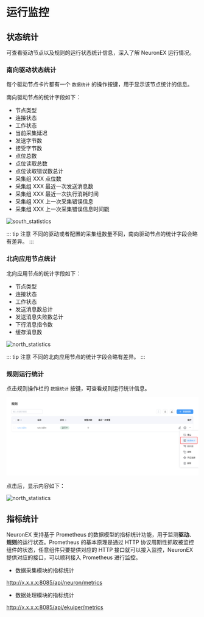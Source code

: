 # 运行监控

## 状态统计

可查看驱动节点以及规则的运行状态统计信息，深入了解 NeuronEX 运行情况。

### 南向驱动状态统计

每个驱动节点卡片都有一个 `数据统计` 的操作按键，用于显示该节点统计的信息。

南向驱动节点的统计字段如下：
- 节点类型
- 连接状态
- 工作状态
- 当前采集延迟
- 发送字节数
- 接受字节数
- 点位总数
- 点位读取总数
- 点位读取错误数总计
- 采集组 XXX 点位数
- 采集组 XXX 最近一次发送消息数
- 采集组 XXX 最近一次执行消耗时间
- 采集组 XXX 上一次采集错误信息
- 采集组 XXX 上一次采集错误信息时间戳

![south_statistics](./assets/south_statistics.png)

::: tip 注意
不同的驱动或者配置的采集组数量不同，南向驱动节点的统计字段会略有差异。
:::

### 北向应用节点统计

北向应用节点的统计字段如下：
- 节点类型
- 连接状态
- 工作状态
- 发送消息数总计
- 发送消息失败数总计
- 下行消息指令数
- 缓存消息数

![north_statistics](./assets/north_statistics.png)

::: tip 注意
不同的北向应用节点的统计字段会略有差异。
:::

### 规则运行统计

点击规则操作栏的 `数据统计` 按键，可查看规则运行统计信息。

![north_statistics](./assets/rule_statistics1.png)

点击后，显示内容如下：

![north_statistics](./assets/rule_statistics2.png)

## 指标统计

NeuronEX 支持基于 Prometheus 的数据模型的指标统计功能，用于监测**驱动**、**规则**的运行状态。Prometheus 的基本原理是通过 HTTP 协议周期性抓取被监控组件的状态，任意组件只要提供对应的 HTTP 接口就可以接入监控，NeuronEX 提供对应的接口，可以顺利接入 Prometheus 进行监控。

- 数据采集模块的指标统计

http://x.x.x.x:8085/api/neuron/metrics

- 数据处理模块的指标统计

http://x.x.x.x:8085/api/ekuiper/metrics